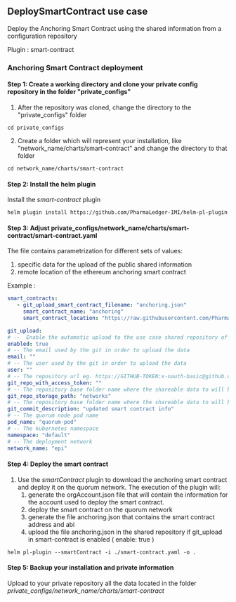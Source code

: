 

## DeploySmartContract use case

Deploy the Anchoring Smart Contract using the shared information from a configuration repository

Plugin : smart-contract

### Anchoring Smart Contract deployment

#### Step 1: Create a working directory and clone your private config repository in the folder "private_configs"


1. After the repository was cloned, change the directory to the "private_configs" folder
```shell
cd private_configs
```
2. Create a folder which will represent your installation, like "network_name/charts/smart-contract" and change the directory to that folder
```shell
cd network_name/charts/smart-contract
```

#### Step 2: Install the helm plugin
Install the _smart-contract_ plugin
```shell
helm plugin install https://github.com/PharmaLedger-IMI/helm-pl-plugin
```

#### Step 3: Adjust private_configs/network_name/charts/smart-contract/smart-contract.yaml

The file contains parametrization for different sets of values:
1. specific data for the upload of the public shared information
2. remote location of the ethereum anchoring smart contract

Example :
```yaml
smart_contracts:
   - git_upload_smart_contract_filename: "anchoring.json"
     smart_contract_name: "anchoring"
     smart_contract_location: "https://raw.githubusercontent.com/PharmaLedger-IMI/eth-adapter/master/SmartContracts/contracts/Anchoring.sol"

git_upload:
# --  Enable the automatic upload to the use case shared repository of the shareable data
enabled: true
# -- The email used by the git in order to upload the data
email: ""
# -- The user used by the git in order to upload the data
user: ""
# -- The repository url eg. https://GITHUB-TOKEN:x-oauth-basic@github.com/organisation/shared-repository.git <!-- # pragma: allowlist secret -->
git_repo_with_access_token: ""
# -- The repository base folder name where the shareable data to will be uploaded
git_repo_storage_path: "networks"
# -- The repository base folder name where the shareable data to will be uploaded
git_commit_description: "updated smart contract info"
# -- The quorum node pod name
pod_name: "quorum-pod"
# -- The kubernetes namespace
namespace: "default"
# -- The deployment network
network_name: "epi"
```

#### Step 4: Deploy the smart contract

1. Use the _smartContract_ plugin to download the anchoring smart contract and deploy it on the quorum network.
   The execution of the plugin will:
   1. generate the orgAccount.json file that will contain the information for the account used to deploy the smart contract.
   2. deploy the smart contract on the quorum network
   3. generate the file anchoring.json that contains the smart contract address and abi
   4. upload the file anchoring.json in the shared repository if git_upload in smart-contract is enabled ( enable: true )

```shell
helm pl-plugin --smartContract -i ./smart-contract.yaml -o .
```


#### Step 5: Backup your installation and private information

Upload to your private repository all the data located in the folder _private_configs/network_name/charts/smart-contract_


